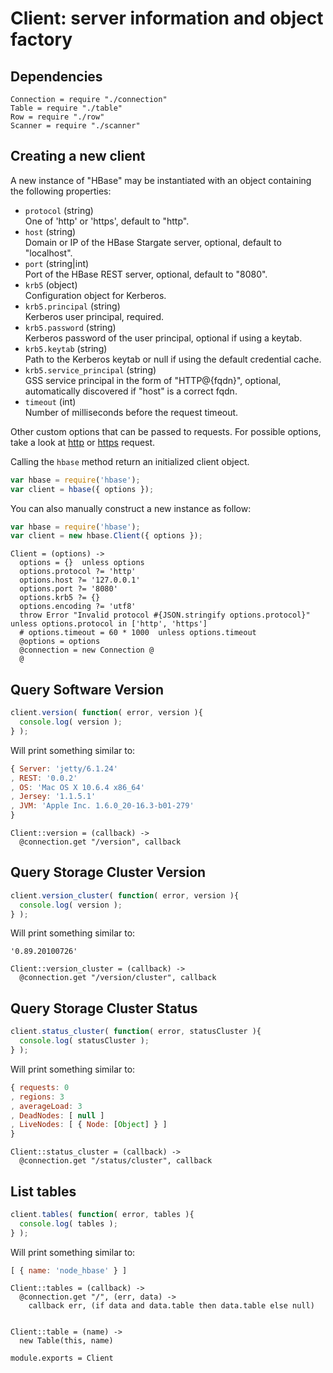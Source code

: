 

# Client: server information and object factory

## Dependencies

    Connection = require "./connection"
    Table = require "./table"
    Row = require "./row"
    Scanner = require "./scanner"

## Creating a new client

A new instance of "HBase" may be instantiated with an object containing the
following properties:   

* `protocol` (string)   
  One of 'http' or 'https', default to "http".   
* `host` (string)   
  Domain or IP of the HBase Stargate server, optional, default to "localhost".   
* `port` (string|int)   
  Port of the HBase REST server, optional, default to "8080".   
* `krb5` (object)   
  Configuration object for Kerberos.   
* `krb5.principal` (string)   
  Kerberos user principal, required.   
* `krb5.password` (string)   
  Kerberos password of the user principal, optional if using a keytab.   
* `krb5.keytab` (string)   
  Path to the Kerberos keytab or null if using the default credential cache.   
* `krb5.service_principal` (string)   
  GSS service principal in the form of "HTTP@{fqdn}", optional, automatically
  discovered if "host" is a correct fqdn.
* `timeout` (int)   
  Number of milliseconds before the request timeout.

Other custom options that can be passed to requests. For possible options, take 
a look at [http](https://nodejs.org/api/http.html#http_http_request_options_callback) 
or [https](https://nodejs.org/api/https.html#https_https_request_options_callback) request.


Calling the `hbase` method return an initialized client object.

```javascript
var hbase = require('hbase');
var client = hbase({ options });
```

You can also manually construct a new instance as follow:

```javascript
var hbase = require('hbase');
var client = new hbase.Client({ options });
```

    Client = (options) ->
      options = {}  unless options
      options.protocol ?= 'http'
      options.host ?= '127.0.0.1'
      options.port ?= '8080'
      options.krb5 ?= {}
      options.encoding ?= 'utf8'
      throw Error "Invalid protocol #{JSON.stringify options.protocol}" unless options.protocol in ['http', 'https']
      # options.timeout = 60 * 1000  unless options.timeout
      @options = options
      @connection = new Connection @
      @

## Query Software Version

```javascript
client.version( function( error, version ){
  console.log( version );
} );
```

Will print something similar to:

```javascript
{ Server: 'jetty/6.1.24'
, REST: '0.0.2'
, OS: 'Mac OS X 10.6.4 x86_64'
, Jersey: '1.1.5.1'
, JVM: 'Apple Inc. 1.6.0_20-16.3-b01-279'
}
```

    Client::version = (callback) ->
      @connection.get "/version", callback

## Query Storage Cluster Version

```javascript
client.version_cluster( function( error, version ){
  console.log( version );
} );
```

Will print something similar to:

```csv
'0.89.20100726'
```

    Client::version_cluster = (callback) ->
      @connection.get "/version/cluster", callback

## Query Storage Cluster Status

```javascript
client.status_cluster( function( error, statusCluster ){
  console.log( statusCluster );
} );
```

Will print something similar to:

```javascript
{ requests: 0
, regions: 3
, averageLoad: 3
, DeadNodes: [ null ]
, LiveNodes: [ { Node: [Object] } ]
}
```

    Client::status_cluster = (callback) ->
      @connection.get "/status/cluster", callback

## List tables

```javascript
client.tables( function( error, tables ){
  console.log( tables );
} );
```

Will print something similar to:

```javascript
[ { name: 'node_hbase' } ]
```

    Client::tables = (callback) ->
      @connection.get "/", (err, data) ->
        callback err, (if data and data.table then data.table else null)


    Client::table = (name) ->
      new Table(this, name)

    module.exports = Client

